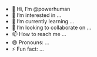 - 👋 Hi, I’m @powerhuman
- 👀 I’m interested in ...
- 🌱 I’m currently learning ...
- 💞️ I’m looking to collaborate on ...  
- 📫 How to reach me ... 
- 😄 Pronouns: ...  
- ⚡ Fun fact: ...    
  
<!---
powerhuman/powerhuman is a ✨ special ✨ repository because its `README.md` (this file) appears on your GitHub profile. 
You can click the Preview link to take a look at your changes.
--->
